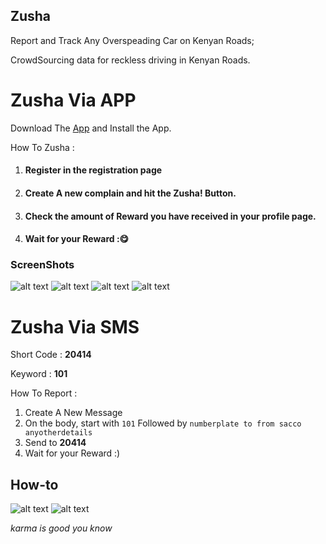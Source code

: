 ## Zusha
Report and Track Any Overspeading Car on Kenyan Roads;

CrowdSourcing data for reckless driving in Kenyan Roads.

Zusha Via APP
=====================

Download The [App](https://github.com/denzelwamburu/zushaapp/blob/master/apk/Zusha.apk) and Install the App.

How To Zusha :

1. #### Register in the registration page

2. #### Create A new complain and hit the Zusha! Button.

3. #### Check the amount of Reward you have received in your profile page.

4. #### Wait for your Reward  ::yum:


### ScreenShots
![alt text](https://raw.githubusercontent.com/denzelwamburu/zushaapp/master/pics/zusha6.png "Body") ![alt text](https://raw.githubusercontent.com/denzelwamburu/zushaapp/master/pics/zusha2.png "Body") ![alt text](https://raw.githubusercontent.com/denzelwamburu/zushaapp/master/pics/zusha3.png "Body")
![alt text](https://raw.githubusercontent.com/denzelwamburu/zushaapp/master/pics/zusha4.png)

Zusha Via SMS
=====================

Short Code : **20414**

Keyword : **101**

How To Report :

1. Create A New Message
2. On the body, start with `101` Followed by `numberplate to from sacco anyotherdetails`
3. Send to **20414**
4. Wait for your Reward :)

## How-to
![alt text](https://raw.githubusercontent.com/denzelwamburu/zushaserver/master/pics/one.png "Body") ![alt text](https://raw.githubusercontent.com/denzelwamburu/zushaserver/master/pics/two.png "Sent image")




_karma is good you know_
